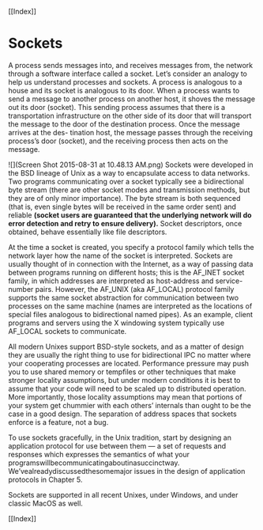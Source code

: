 [[Index]] 


# Sockets

A process sends messages into, and receives messages from, the network through a software interface called a socket. Let’s consider an analogy to help us understand processes and sockets. A process is analogous to a house and its socket is analogous to its door. When a process wants to send a message to another process on another host, it shoves the message out its door (socket). This sending process assumes that there is a transportation infrastructure on the other side of its door that will transport the message to the door of the destination process. Once the message arrives at the des- tination host, the message passes through the receiving process’s door (socket), and the receiving process then acts on the message.

![](Screen Shot 2015-08-31 at 10.48.13 AM.png)
Sockets were developed in the BSD lineage of Unix as a way to encapsulate access to data networks. Two programs communicating over a socket typically see a bidirectional byte stream (there are other socket modes and transmission methods, but they are of only minor importance). The byte stream is both sequenced (that is, even single bytes will be received in the same order sent) and reliable **(socket users are guaranteed that the underlying network will do error detection and retry to ensure delivery).** Socket descriptors, once obtained, behave essentially like file descriptors.

At the time a socket is created, you specify a protocol family which tells the network layer how the name of the socket is interpreted. Sockets are usually thought of in connection with the Internet, as a way of passing data between programs running on different hosts; this is the AF_INET socket family, in which addresses are interpreted as host-address and service- number pairs. However, the AF_UNIX (aka AF_LOCAL) protocol family supports the same socket abstraction for communication between two processes on the same machine (names are interpreted as the locations of special files analogous to bidirectional named pipes). As an example, client programs and servers using the X windowing system typically use AF_LOCAL sockets to communicate.

All modern Unixes support BSD-style sockets, and as a matter of design they are usually the right thing to use for bidirectional IPC no matter where your cooperating processes are located. Performance pressure may push you to use shared memory or tempfiles or other techniques that make stronger locality assumptions, but under modern conditions it is best to assume that your code will need to be scaled up to distributed operation. More importantly, those locality assumptions may mean that portions of your system get chummier with each others’ internals than ought to be the case in a good design. The separation of address spaces that sockets enforce is a feature, not a bug.

To use sockets gracefully, in the Unix tradition, start by designing an application protocol for use between them — a set of requests and responses which expresses the semantics of what your programswillbecommunicatingaboutinasuccinctway. We’vealreadydiscussedthesomemajor issues in the design of application protocols in Chapter 5.

Sockets are supported in all recent Unixes, under Windows, and under classic MacOS as well.

[[Index]] 
